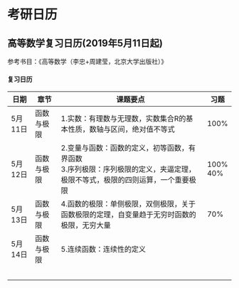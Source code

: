 # 考研日历

## 高等数学复习日历(2019年5月11日起)

参考书目：《高等数学（李忠+周建莹，北京大学出版社）》

#### 复习日历

| 日期    | 章节       | 课题要点                                                     | 习题          |
| ------- | ---------- | ------------------------------------------------------------ | ------------- |
| 5月11日 | 函数与极限 | 1.实数：有理数与无理数，实数集合R的基本性质，数轴与区间，绝对值不等式 | 100%          |
| 5月12日 | 函数与极限 | 2.变量与函数：函数的定义，初等函数，有界函数<br />3.序列极限：序列极限的定义，夹逼定理，极限不等式，极限的四则运算，一个重要极限 | 100%<br />40% |
| 5月13日 | 函数与极限 | 4.函数的极限：单侧极限，双侧极限，关于函数极限的定理，自变量趋于无穷时函数的极限，无穷大量 | 70%           |
| 5月14日 | 函数与极限 | 5.连续函数：连续性的定义                                     |               |
|         |            |                                                              |               |
|         |            |                                                              |               |
|         |            |                                                              |               |
|         |            |                                                              |               |
|         |            |                                                              |               |


